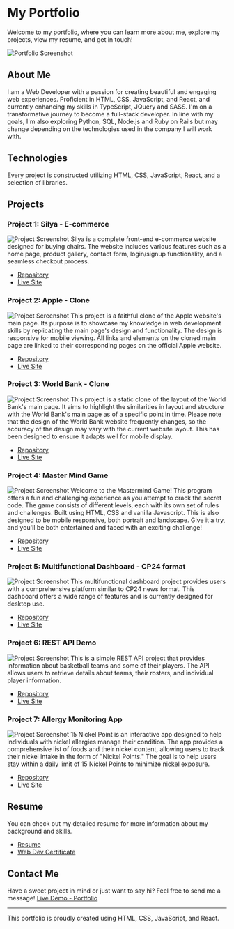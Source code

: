 # My Portfolio

Welcome to my portfolio, where you can learn more about me, explore my projects, view my resume, and get in touch!

![Portfolio Screenshot](/portfolio-main.png)

## About Me

I am a Web Developer with a passion for creating beautiful and engaging web experiences. Proficient in HTML, CSS, JavaScript, and React, and currently enhancing my skills in TypeScript, JQuery and SASS. I'm on a transformative journey to become a full-stack developer. In line with my goals, I'm also exploring Python, SQL, Node.js and Ruby on Rails but may change depending on the technologies used in the company I will work with.

## Technologies

Every project is constructed utilizing HTML, CSS, JavaScript, React, and a selection of libraries.

## Projects

### Project 1: Silya - E-commerce

![Project Screenshot](/silya-home.png)
Silya is a complete front-end e-commerce website designed for buying
chairs. The website includes various features such as a home page,
product gallery, contact form, login/signup functionality, and a
seamless checkout process.

- [Repository](https://github.com/Blynx03/silya)
- [Live Site](https://blynx03.github.io/silya/)

### Project 2: Apple - Clone

![Project Screenshot](/apple-main.png)
This project is a faithful clone of the Apple website's main page. Its purpose is to showcase my knowledge in web development skills by replicating the main page's design and functionality. The design is responsive for mobile viewing. All links and elements on the cloned main page are linked to their corresponding pages on the official Apple website.

- [Repository](https://github.com/Blynx03/apple-clone)
- [Live Site](https://blynx03.github.io/apple-clone/)

### Project 3: World Bank - Clone

![Project Screenshot](/worldbank-main.png)
This project is a static clone of the layout of the World Bank's main page. It aims to highlight the similarities in layout and structure with the World Bank's main page as of a specific point in time. Please note that the design of the World Bank website frequently changes, so the accuracy of the design may vary with the current website layout. This has been designed to ensure it adapts well for mobile display.

- [Repository](https://github.com/Blynx03/worldbank-clone)
- [Live Site](https://blynx03.github.io/worldbank-clone/)

### Project 4: Master Mind Game

![Project Screenshot](/mm-game.png)
Welcome to the Mastermind Game! This program offers a fun and challenging experience as you attempt to crack the secret code. The game consists of different levels, each with its own set of rules and challenges. Built using HTML, CSS and vanilla Javascript. This is also designed to be mobile responsive, both portrait and landscape. Give it a try, and you'll be both entertained and faced with an exciting challenge!

- [Repository](https://github.com/Blynx03/mastermind-v3)
- [Live Site](https://blynx03.github.io/mastermind-v3/)

### Project 5: Multifunctional Dashboard - CP24 format

![Project Screenshot](/cp24-main.png)
This multifunctional dashboard project provides users with a comprehensive platform similar to CP24 news format. This dashboard offers a wide range of features and is currently designed for desktop use.

- [Repository](https://github.com/Blynx03/react-cp24)
- [Live Site](https://blynx03.github.io/react-cp24/)

### Project 6: REST API Demo

![Project Screenshot](/nba-main.png)
This is a simple REST API project that provides information about basketball teams and some of their players. The API allows users to retrieve details about teams, their rosters, and individual player information.

- [Repository](https://github.com/Blynx03/api-demo)
- [Live Site](https://blynx03.github.io/api-demo/)

### Project 7: Allergy Monitoring App

![Project Screenshot](/nickel-main.png)
15 Nickel Point is an interactive app designed to help individuals with nickel allergies manage their condition. The app provides a comprehensive list of foods and their nickel content, allowing users to track their nickel intake in the form of "Nickel Points." The goal is to help users stay within a daily limit of 15 Nickel Points to minimize nickel exposure.

- [Repository](https://github.com/Blynx03/nickel-react)
- [Live Site](https://blynx03.github.io/nickel-react/)

## Resume

You can check out my detailed resume for more information about my background and skills.

- [Resume](/CRC-resume2024.pdf)
- [Web Dev Certificate](/WebCertificate.pdf)

## Contact Me

Have a sweet project in mind or just want to say hi? Feel free to send me a message!
[Live Demo - Portfolio](https://blynx03.github.io/my-portfolio/)

---

This portfolio is proudly created using HTML, CSS, JavaScript, and React.
